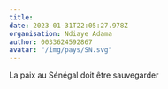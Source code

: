 ```yaml
---
title: 
date: 2023-01-31T22:05:27.978Z
organisation: Ndiaye Adama 
author: 0033624592867
avatar: "/img/pays/SN.svg"
---
```


La paix au Sénégal doit être sauvegarder 